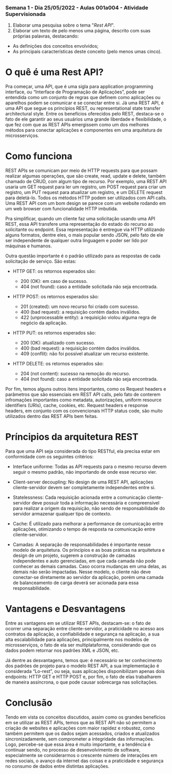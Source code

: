 ### Semana 1 - Dia 25/05/2022 - Aulas 001a004 - Atividade Supervisionada


1. Elaborar uma pesquisa sobre o tema "_Rest API_".
2. Elaborar um texto de pelo menos uma página, descrito com suas próprias palavras, destacando:
* As definições dos conceitos envolvidos;
* As principais características deste conceito (pelo menos umas cinco).

# O quê é uma Rest API?

Pra começar, uma API, que é uma sigla para application programming interface, ou “Interface de Programação de Aplicações”, pode ser entendida como um conjunto de regras que definem como aplicações ou aparelhos podem se comunicar e se conectar entre si. Já uma REST API, é uma API que segue os princípios REST, ou representational state transfer architectural style. Entre os benefícios oferecidos pelo REST, destaca-se o fato de ele garantir ao seus usuários uma grande liberdade e flexibilidade, o que fez com que as REST APIs emergissem como um dos melhores métodos para conectar aplicações e componentes em uma arquitetura de microsserviços.

# Como funciona

REST APIs se comunicam por meio de HTTP requests para que possam realizar algumas operações, que são create, read, update e delete, também chamado de CRUD, com algum tipo de recurso. Por exemplo, uma REST API usaria um GET request para ler um registro, um POST request para criar um registro, um PUT request para atualizar um registro, e um DELETE request para deletá-lo. Todos os métodos HTTP podem ser utilizados com API calls. Uma REST API com um bom design se parece com um website rodando em um web browser com funcionalidade HTTP imbutida.

Pra simplificar, quando um cliente faz uma solicitação usando uma API REST, essa API transfere uma representação do estado do recurso ao solicitante ou endpoint. Essa representação é entregue via HTTP utilizando alguns formatos, dentre eles, o mais popular sendo JSON, pelo fato de ele ser independente de qualquer outra linguagem e poder ser lido por máquinas e humanos. 

Outra questão importante é o padrão utilizado para as respostas de cada solicitação de serviço. São estas:

- HTTP GET: os retornos esperados são:

   - 200 (OK): em caso de sucesso.
   - 404 (not found): caso a entidade solicitada não seja encontrada.

- HTTP POST: os retornos esperados são:

   - 201 (created): um novo recurso foi criado com sucesso.
   - 400 (bad request): a requisição contém dados inválidos.
   - 422 (unprocessable entity): a requisição violou alguma regra de negócio da aplicação.

- HTTP PUT: os retornos esperados são:

   - 200 (OK): atualizado com sucesso.
   - 400 (bad request): a requisição contém dados inválidos.
   - 409 (conflit): não foi possível atualizar um recurso existente.

- HTTP DELETE: os retornos esperados são:

   - 204 (not content): sucesso na remoção do recurso.
   - 404 (not found): caso a entidade solicitada não seja encontrada.

Por fim, temos alguns outros itens importantes, como os Request headers e parâmetros que são essenciais em REST API calls, pelo fato de conterem infromações importantes como metadata, autorizações, uniform resource identifiers (URIs), cache, cookies, etc. Request headers e response headers, em conjunto com os convencionais HTTP status code, são muito utilizados dentro das REST APIs bem feitas.

# Príncipios da arquitetura REST

Para que uma API seja considerada do tipo RESTful, ela precisa estar em conformidade com os seguintes critérios:

- Interface uniforme: Todas as API requests para o mesmo recurso devem seguir o mesmo padrão, não importando de onde esse recurso vier.

- Client-server decoupling: No design de uma REST API, aplicações cliente-servidor devem ser completamente independentes entre si.

- Statelessness: Cada requisição acionada entre a comunicação cliente-servidor deve possuir toda a informação necessária e compreensível para realizar a origem da requisição, não sendo de responsabilidade do servidor armazenar qualquer tipo de contexto.

- Cache: É utilizado para melhorar a performance de comunicação entre aplicações, otimizando o tempo de resposta na comunicação entre cliente-servidor.

- Camadas: A separação de responsabilidades é importante nesse modelo de arquitetura. Os princípios e as boas práticas na arquitetura e design de um projeto, sugerem a construção de camadas independentes e auto gerenciadas, em que cada camada não pode conhecer as demais camadas. Caso ocorra mudanças em uma delas, as demais não serão impactadas. Nesse modelo, o cliente não deve conectar-se diretamente ao servidor da aplicação, porém uma camada de balanceamento de carga deverá ser acionada para essa responsabilidade.

# Vantagens e Desvantagens

Entre as vantagens em se utilizar REST APIs, destacam-se: o fato de ocorrer uma separação entre cliente-servidor, a praticidade no acesso aos contratos da aplicação, a confiabilidade e segurança na aplicação, a sua alta escalabilidade para aplicações, principalmente nos modelos de microsserviços, o fato de ela ser multiplataforma, considerando que os dados podem retornar nos padrões XML e JSON, etc.

Já dentre as desvantagens, temos que: é necessário se ter conhecimento dos padrões de projeto para o modelo REST API, a sua implementação é considerada “Lo-rest”, ou seja, suas aplicações disponibilizam apenas dois endpoints: HTTP GET e HTTP POST e, por fim, o fato de elas trabalharem de maneira assíncrona, o que pode causar sobrecarga nas solicitações.


# Conclusão

Tendo em vista os conceitos discutidos, assim como os grandes benefícios em se utilizar as REST APIs, temos que as REST API não só permitem a criação de websites e aplicações com maior rapidez e robustez, como também permitem que os dados sejam acessados, criados e atualizados sincronizadamente, sem comprometer a integridade das informações. Logo, percebe-se que essa área é muito importante, e a tendência é continuar sendo, no processo de desenvolvimento de software, especialmente se considerarmos o crescente número de interações em redes sociais, o avanço da internet das coisas e a praticidade e segurança no consumo de dados entre distintas aplicações.
